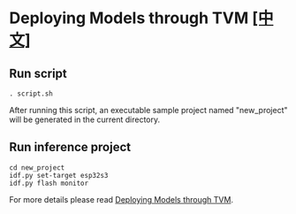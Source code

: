 # Deploying Models through TVM [[中文]](./README_cn.md)

## Run script
```
. script.sh
```
After running this script, an executable sample project named "new_project" will be generated in the current directory.

## Run inference project

```
cd new_project
idf.py set-target esp32s3
idf.py flash monitor
```

For more details please read [Deploying Models through TVM](https://docs.espressif.com/projects/esp-dl/en/latest/esp32/tutorials/deploying-models-through-tvm.html).